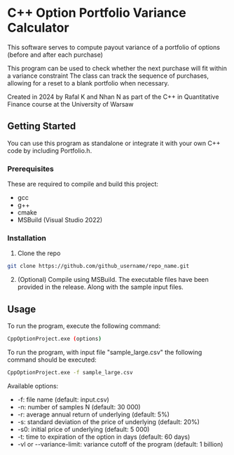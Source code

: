 # C++ Option Portfolio Variance Calculator

This software serves to compute payout variance of a portfolio of options (before and after each purchase)

This program can be used to check whether the next purchase will fit within a variance constraint
The class can track the sequence of purchases, allowing for a reset to a blank portfolio when necessary.

Created in 2024 by Rafal K and Nhan N as part of the C++ in Quantitative Finance course at the University of Warsaw

## Getting Started

You can use this program as standalone or integrate it with your own C++ code by including Portfolio.h.

### Prerequisites

These are required to compile and build this project:
* gcc
* g++
* cmake
* MSBuild (Visual Studio 2022)

### Installation

1. Clone the repo

```sh
git clone https://github.com/github_username/repo_name.git
```

2. (Optional) Compile using MSBuild. The executable files have been provided in the release. Along with the sample input files.

## Usage

To run the program, execute the following command:

```sh
CppOptionProject.exe (options)
```

To run the program, with input file "sample_large.csv" the following command should be executed:

```sh
CppOptionProject.exe -f sample_large.csv
```

Available options:

* -f: file name (default: input.csv)
* -n: number of samples N (default: 30 000)
* -r: average annual return of underlying (default: 5%)
* -s: standard deviation of the price of underlying (default: 20%)
* -s0: initial price of underlying (default: 5 000)
* -t: time to expiration of the option in days (default: 60 days)
* -vl or --variance-limit: variance cutoff of the program (default: 1 billion)